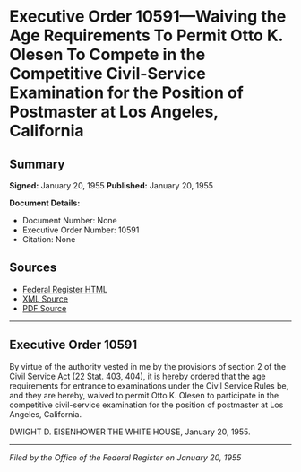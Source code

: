 # Executive Order 10591—Waiving the Age Requirements To Permit Otto K. Olesen To Compete in the Competitive Civil-Service Examination for the Position of Postmaster at Los Angeles, California

## Summary

**Signed:** January 20, 1955
**Published:** January 20, 1955

**Document Details:**
- Document Number: None
- Executive Order Number: 10591
- Citation: None

## Sources
- [Federal Register HTML](https://www.presidency.ucsb.edu/documents/executive-order-10591-waiving-the-age-requirements-permit-otto-k-olesen-compete-the)
- [XML Source](None)
- [PDF Source](None)

---

## Executive Order 10591

By virtue of the authority vested in me by the provisions of section 2 of the Civil Service Act (22 Stat. 403, 404), it is hereby ordered that the age requirements for entrance to examinations under the Civil Service Rules be, and they are hereby, waived to permit Otto K. Olesen to participate in the competitive civil-service examination for the position of postmaster at Los Angeles, California.

DWIGHT D. EISENHOWER
THE WHITE HOUSE,
January 20, 1955.

---

*Filed by the Office of the Federal Register on January 20, 1955*
